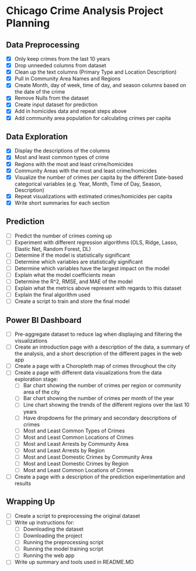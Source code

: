 # Chicago Crime Analysis Project Planning

## Data Preprocessing
- [X] Only keep crimes from the last 10 years
- [X] Drop unneeded columns from dataset
- [X] Clean up the text columns (Primary Type and Location Description)
- [X] Pull in Community Area Names and Regions
- [X] Create Month, day of week, time of day, and season columns based on the date of the crime
- [X] Remove Nulls from the dataset
- [X] Create input dataset for prediction
- [X] Add in homicides data and repeat steps above
- [X] Add community area population for calculating crimes per capita

## Data Exploration
- [X] Display the descriptions of the columns
- [X] Most and least common types of crime
- [X] Regions with the most and least crime/homicides
- [X] Community Areas with the most and least crime/homicides
- [X] Visualize the number of crimes per capita by the different Date-based categorical variables (e.g. Year, Month, Time of Day, Season, Description)
- [X] Repeat visualizations with estimated crimes/homicides per capita
- [X] Write short summaries for each section

## Prediction
- [ ] Predict the number of crimes coming up
- [ ] Experiment with different regression algorithms (OLS, Ridge, Lasso, Elastic Net, Random Forest, DL)
- [ ] Determine if the model is statistically significant
- [ ] Determine which variables are statistically significant
- [ ] Determine which variables have the largest impact on the model
- [ ] Explain what the model coefficients mean
- [ ] Determine the R^2, RMSE, and MAE of the model
- [ ] Explain what the metrics above represent with regards to this dataset
- [ ] Explain the final algorithm used
- [ ] Create a script to train and store the final model

## Power BI Dashboard
- [ ] Pre-aggregate dataset to reduce lag when displaying and filtering the visualizations
- [ ] Create an introduction page with a description of the data, a summary of the analysis, and a short description of the different pages in the web app
- [ ] Create a page with a Choropleth map of crimes throughout the city
- [ ] Create a page with different data visualizations from the data exploration stage:
  - [ ] Bar chart showing the number of crimes per region or community area of the city
  - [ ] Bar chart showing the number of crimes per month of the year
  - [ ] Line chart showing the trends of the different regions over the last 10 years
  - [ ] Have dropdowns for the primary and secondary descriptions of crimes
  - [ ] Most and Least Common Types of Crimes
  - [ ] Most and Least Common Locations of Crimes
  - [ ] Most and Least Arrests by Community Area
  - [ ] Most and Least Arrests by Region
  - [ ] Most and Least Domestic Crimes by Community Area
  - [ ] Most and Least Domestic Crimes by Region
  - [ ] Most and Least Common Locations of Crimes
- [ ] Create a page with a description of the prediction experimentation and results

## Wrapping Up
- [ ] Create a script to preprocessing the original dataset
- [ ] Write up instructions for:
  - [ ] Downloading the dataset
  - [ ] Downloading the project
  - [ ] Running the preprocessing script
  - [ ] Running the model training script
  - [ ] Running the web app
- [ ] Write up summary and tools used in README.MD
